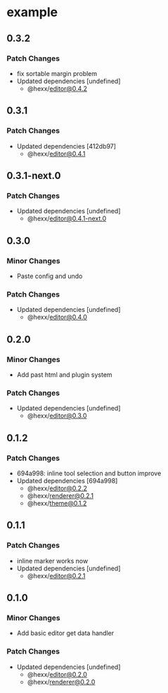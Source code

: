 # example

## 0.3.2

### Patch Changes

- fix sortable margin problem
- Updated dependencies [undefined]
  - @hexx/editor@0.4.2

## 0.3.1

### Patch Changes

- Updated dependencies [412db97]
  - @hexx/editor@0.4.1

## 0.3.1-next.0

### Patch Changes

- Updated dependencies [undefined]
  - @hexx/editor@0.4.1-next.0

## 0.3.0

### Minor Changes

- Paste config and undo

### Patch Changes

- Updated dependencies [undefined]
  - @hexx/editor@0.4.0

## 0.2.0

### Minor Changes

- Add past html and plugin system

### Patch Changes

- Updated dependencies [undefined]
  - @hexx/editor@0.3.0

## 0.1.2

### Patch Changes

- 694a998: inline tool selection and button improve
- Updated dependencies [694a998]
  - @hexx/editor@0.2.2
  - @hexx/renderer@0.2.1
  - @hexx/theme@0.1.2

## 0.1.1

### Patch Changes

- inline marker works now
- Updated dependencies [undefined]
  - @hexx/editor@0.2.1

## 0.1.0

### Minor Changes

- Add basic editor get data handler

### Patch Changes

- Updated dependencies [undefined]
  - @hexx/editor@0.2.0
  - @hexx/renderer@0.2.0
